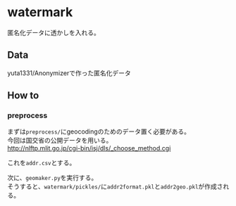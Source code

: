 # watermark
匿名化データに透かしを入れる。

## Data
yuta1331/Anonymizerで作った匿名化データ

## How to
### preprocess
まずは`preprocess/`にgeocodingのためのデータ置く必要がある。<br>
今回は国交省の公開データを用いる。<br>
http://nlftp.mlit.go.jp/cgi-bin/isj/dls/_choose_method.cgi

これを`addr.csv`とする。

次に、`geomaker.py`を実行する。<br>
そうすると、`watermark/pickles/`に`addr2format.pkl`と`addr2geo.pkl`が作成される。
